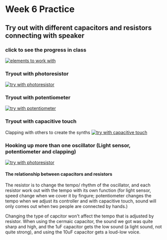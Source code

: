 # Week 6 Practice

## Try out with different capacitors and resistors connecting with speaker

### click to see the progress in class
[![elements to work with](img)](https://youtu.be/dBKfn-G3Dkg)

### Tryout with photoresistor
[![try with photoresistor](img)](https://youtu.be/SyJR5VTA4JY)

### Tryout with potentiometer
[![try with potentiometer](img)](https://youtu.be/rNxWnOM6FCM)

### Tryout with capacitive touch

Clapping with others to create the synths
[![try with capacitive touch](img)](https://youtu.be/qWMBcPY9o_c)

### Hooking up more than one oscillator (Light sensor, potentiometer and clapping)
[![try with photoresistor](img)](https://youtu.be/HLC1j_R6Xlo)



#### The relationship between capacitors and resistors

The resistor is to change the tempo/ rhythm of the oscillator, and each resistor work out with the tempo with its own function (for light sensor, speed change when we cover it by fingure; potentiometer changes the tempo when we adjust its controller and with capacitive touch, sound will only comes out when two people are connected by hands.) 

Changing the type of capcitor won't affect the tempo that is adjusted by resistor.
When using the cermaic capacitor, the sound we got was quite sharp and high, and the 1uF capacitor gets the low sound (a light sound, not quite strong), and using the 10uF capacitor gets a loud-low voice. 
